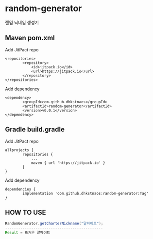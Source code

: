# random-generator
랜덤 닉네임 생성기

## Maven pom.xml
Add JitPact repo
```
<repositories>
		<repository>
		    <id>jitpack.io</id>
		    <url>https://jitpack.io</url>
		</repository>
</repositories>
```
Add dependency
```
<dependency>
	    <groupId>com.github.dhkstnaos</groupId>
	    <artifactId>random-generator</artifactId>
	    <version>v0.0.1</version>
</dependency>
```

## Gradle build.gradle
Add JitPact repo
```
allprojects {
		repositories {
			...
			maven { url 'https://jitpack.io' }
		}
}
```
Add dependency
```
dependencies {
	    implementation 'com.github.dhkstnaos:random-generator:Tag'
}
```

## HOW TO USE
```java
RandomGenerator.getCharterNickname("말파이트");
---------------------------------------------
Result = 뜨거운 말파이트
```
